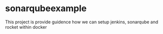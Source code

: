 # sonarqubeexample
This project is provide guidence how we can setup jenkins, sonarqube and rocket within docker
